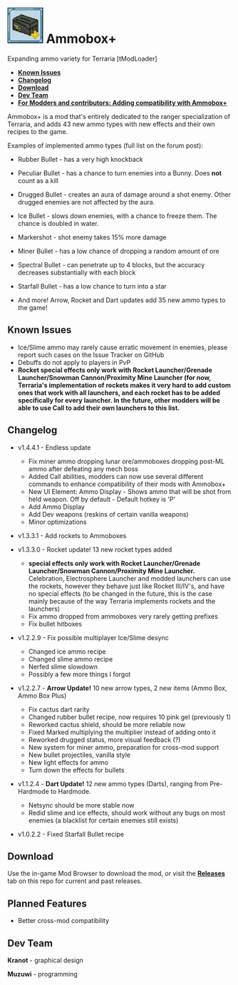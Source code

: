 [icon]: https://raw.githubusercontent.com/Muzuwi/AmmoboxPlus/master/icon.png

# ![icon] Ammobox+
Expanding ammo variety for Terraria [tModLoader]

* [**Known Issues**](#known-issues)
* [**Changelog**](#changelog)
* [**Download**](#download)
* [**Dev Team**](#dev-team)
* [**For Modders and contributors: Adding compatibility with Ammobox+**](https://github.com/Muzuwi/AmmoboxPlus/blob/master/CONTRIBUTING.md)

Ammobox+ is a mod that's entirely dedicated to the ranger specialization of Terraria, and adds 43 new ammo types with new effects and their own recipes to the game.

Examples of implemented ammo types (full list on the forum post):

- Rubber Bullet - has a very high knockback
- Peculiar Bullet - has a chance to turn enemies into a Bunny. Does **not** count as a kill
- Drugged Bullet - creates an aura of damage around a shot enemy. Other drugged enemies are not affected by the aura.
- Ice Bullet - slows down enemies, with a chance to freeze them. The chance is doubled in water.
- Markershot - shot enemy takes 15% more damage
- Miner Bullet - has a low chance of dropping a random amount of ore
- Spectral Bullet - can penetrate up to 4 blocks, but the accuracy decreases substantially with each block
- Starfall Bullet - has a low chance to turn into a star

- And more! Arrow, Rocket and Dart updates add 35 new ammo types to the game!

## Known Issues
- Ice/Slime ammo may rarely cause erratic movement in enemies, please report such cases on the Issue Tracker on GitHub
- Debuffs do not apply to players in PvP
- **Rocket special effects only work with Rocket Launcher/Grenade Launcher/Snowman Cannon/Proximity Mine Launcher (for now, Terraria's implementation of rockets makes it very hard to add custom ones that work with all launchers, and each rocket has to be added specifically for every launcher. In the future, other modders will be able to use Call to add their own launchers to this list.**

## Changelog
- v1.4.4.1 - Endless update
	* Fix miner ammo dropping lunar ore/ammoboxes dropping post-ML ammo after defeating any mech boss
	* Added Call abilities, modders can now use several different commands to enhance compatibility of their mods with Ammobox+
	* New UI Element: Ammo Display - Shows ammo that will be shot from held weapon. Off by default - Default hotkey is 'P'
	* Add Ammo Display
	* Add Dev weapons (reskins of certain vanilla weapons)
	* Minor optimizations

- v1.3.3.1 - Add rockets to Ammoboxes

- v1.3.3.0 - Rocket update! 13 new rocket types added 

	* **special effects only work with Rocket Launcher/Grenade Launcher/Snowman Cannon/Proximity Mine Launcher.** Celebration, Electrosphere Launcher and modded launchers can use the rockets, however they behave just like Rocket III/IV's, and have no special effects (to be changed in the future, this is the case mainly because of the way Terraria implements rockets and the launchers) 
	* Fix ammo dropped from ammoboxes very rarely getting prefixes
	* Fix bullet hitboxes

- v1.2.2.9 - Fix possible multiplayer Ice/Slime desync
	* Changed ice ammo recipe
	* Changed slime ammo recipe
	* Nerfed slime slowdown
	* Possibly a few more things I forgot


- v1.2.2.7 - **Arrow Update!** 10 new arrow types, 2 new items (Ammo Box, Ammo Box Plus)
	* Fix cactus dart rarity
	* Changed rubber bullet recipe, now requires 10 pink gel (previously 1)
	* Reworked cactus shield, should be more reliable now
	* Fixed Marked multiplying the multiplier instead of adding onto it
	* Reworked drugged status, more visual feedback (?)
	* New system for miner ammo, preparation for cross-mod support
	* New bullet projectiles, vanilla style
	* New light effects for ammo
	* Turn down the effects for bullets

- v1.1.2.4 - **Dart Update!** 12 new ammo types (Darts), ranging from Pre-Hardmode to Hardmode.
	* Netsync should be more stable now
	* Redid slime and ice effects, should work without any bugs on most enemies (a blacklist for certain enemies still exists)
- v1.0.2.2 - Fixed Starfall Bullet recipe

## Download

  Use the in-game Mod Browser to download the mod, or visit the **[Releases](https://github.com/Muzuwi/AmmoboxPlus/releases)** tab on this repo for current and past releases. 

## Planned Features
- Better cross-mod compatibility

## Dev Team

   **Kranot** - graphical design
   
   **Muzuwi** - programming
